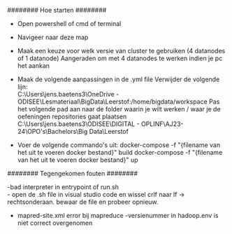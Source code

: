 ########
Hoe starten
########

- Open powershell of cmd of terminal
- Navigeer naar deze map
- Maak een keuze voor welk versie van cluster te gebruiken (4 datanodes of 1 datanode)
	Aangeraden om met 4 datanodes te werken indien je pc het aankan
- Maak de volgende aanpassingen in de .yml file
	Verwijder de volgende lijn: 		
		C:\Users\jens.baetens3\OneDrive - ODISEE\Lesmateriaal\BigData\Leerstof:/home/bigdata/workspace
	Pas het volgende pad aan naar de folder waarin je wilt werken / waar je de oefeningen repositories gaat plaatsen
		 C:\Users\jens.baetens3\ODISEE\DIGITAL - OPLINF\AJ23-24\OPO's\Bachelors\Big Data\Leerstof

- Voer de volgende commando's uit:
	docker-compose -f "{filename van het uit te voeren docker bestand}" build
	docker-compose -f "{filename van het uit te voeren docker bestand}" up

########
Tegengekomen fouten
########

-bad interpreter in entrypoint of run.sh		
	- open de .sh file in visual studio code en wissel crlf naar lf -> rechtsonderaan. bewaar de file en probeer opnieuw.
		
- mapred-site.xml error bij mapreduce
	-versienummer in hadoop.env is niet correct overgenomen
		
